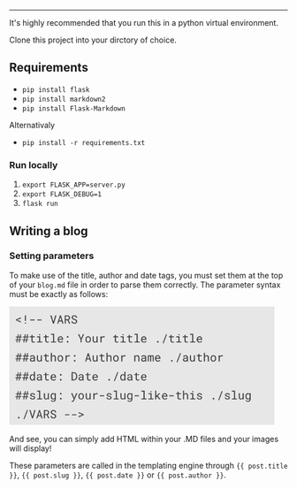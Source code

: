 
<!-- VARS
##title: Getting Started with FFFB ./title
##author: Ronald ./author
##date: 2018/01/16 ./date
<<<<<<< HEAD:posts/getting-started.md
=======
##slug: getting-started ./slug
>>>>>>> 8a57f23301c17a327f1c4003f5c1286ff7bba205:posts/gettingstarted.md
##image: welcome.gif ./image
./VARS -->

<hr>

It's highly recommended that you run this in a python virtual environment.

Clone this project into your dirctory of choice.

## Requirements
* `pip install flask`
* `pip install markdown2`
* `pip install Flask-Markdown`

Alternativaly
* `pip install -r requirements.txt`

### Run locally
1. `export FLASK_APP=server.py`
2. `export FLASK_DEBUG=1`
3. `flask run`


## Writing a blog
### Setting parameters
To make use of the title, author and date tags, you must set them at the top of your `blog.md` file in order to parse them correctly. The parameter syntax must be exactly as follows:

<div class="row">
<div class="col-6">

<img style="width: 50vw" src="/static/img/blogtags.png">
</div>
</div>

And see, you can simply add HTML within your .MD files and your images will display!

These parameters are called in the templating engine through `{{ post.title }}`, `{{ post.slug }}`, `{{ post.date }}` or `{{ post.author }}`.